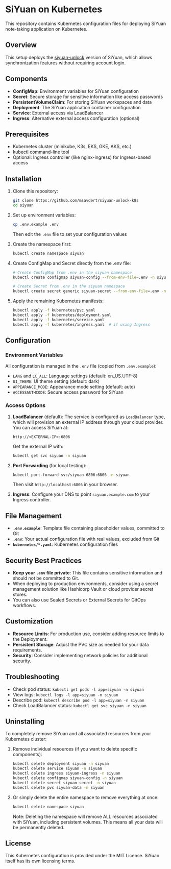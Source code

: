 # SiYuan on Kubernetes

This repository contains Kubernetes configuration files for deploying SiYuan note-taking application on Kubernetes.

## Overview

This setup deploys the [siyuan-unlock](https://github.com/appdev/siyuan-unlock) version of SiYuan, which allows synchronization features without requiring account login.

## Components

- **ConfigMap**: Environment variables for SiYuan configuration
- **Secret**: Secure storage for sensitive information like access passwords
- **PersistentVolumeClaim**: For storing SiYuan workspaces and data
- **Deployment**: The SiYuan application container configuration
- **Service**: External access via LoadBalancer
- **Ingress**: Alternative external access configuration (optional)

## Prerequisites

- Kubernetes cluster (minikube, K3s, EKS, GKE, AKS, etc.)
- kubectl command-line tool
- Optional: Ingress controller (like nginx-ingress) for Ingress-based access

## Installation

1. Clone this repository:
   ```bash
   git clone https://github.com/msavdert/siyuan-unlock-k8s
   cd siyuan
   ```

2. Set up environment variables:
   ```bash
   cp .env.example .env
   ```
   Then edit the `.env` file to set your configuration values

3. Create the namespace first:
   ```bash
   kubectl create namespace siyuan
   ```

4. Create ConfigMap and Secret directly from the .env file:
   ```bash
   # Create ConfigMap from .env in the siyuan namespace
   kubectl create configmap siyuan-config --from-env-file=.env -n siyuan

   # Create Secret from .env in the siyuan namespace
   kubectl create secret generic siyuan-secret --from-env-file=.env -n siyuan
   ```

5. Apply the remaining Kubernetes manifests:
   ```bash
   kubectl apply -f kubernetes/pvc.yaml
   kubectl apply -f kubernetes/deployment.yaml
   kubectl apply -f kubernetes/service.yaml
   kubectl apply -f kubernetes/ingress.yaml  # if using Ingress
   ```

## Configuration

### Environment Variables

All configuration is managed in the `.env` file (copied from `.env.example`):

- `LANG` and `LC_ALL`: Language settings (default: en_US.UTF-8)
- `UI_THEME`: UI theme setting (default: dark)
- `APPEARANCE_MODE`: Appearance mode setting (default: auto)
- `ACCESSAUTHCODE`: Secure access password for SiYuan

### Access Options

1. **LoadBalancer** (default):
   The service is configured as `LoadBalancer` type, which will provision an external IP address through your cloud provider. You can access SiYuan at:
   ```
   http://<EXTERNAL-IP>:6806
   ```
   
   Get the external IP with:
   ```bash
   kubectl get svc siyuan -n siyuan
   ```

2. **Port Forwarding** (for local testing):
   ```bash
   kubectl port-forward svc/siyuan 6806:6806 -n siyuan
   ```
   Then visit `http://localhost:6806` in your browser.

3. **Ingress**: Configure your DNS to point `siyuan.example.com` to your Ingress controller.

## File Management

- **`.env.example`**: Template file containing placeholder values, committed to Git
- **`.env`**: Your actual configuration file with real values, excluded from Git
- **`kubernetes/*.yaml`**: Kubernetes configuration files

## Security Best Practices

- **Keep your `.env` file private**: This file contains sensitive information and should not be committed to Git.
- When deploying to production environments, consider using a secret management solution like Hashicorp Vault or cloud provider secret stores.
- You can also use Sealed Secrets or External Secrets for GitOps workflows.

## Customization

- **Resource Limits**: For production use, consider adding resource limits to the Deployment.
- **Persistent Storage**: Adjust the PVC size as needed for your data requirements.
- **Security**: Consider implementing network policies for additional security.

## Troubleshooting

- Check pod status: `kubectl get pods -l app=siyuan -n siyuan`
- View logs: `kubectl logs -l app=siyuan -n siyuan`
- Describe pod: `kubectl describe pod -l app=siyuan -n siyuan`
- Check LoadBalancer status: `kubectl get svc siyuan -n siyuan`

## Uninstalling

To completely remove SiYuan and all associated resources from your Kubernetes cluster:

1. Remove individual resources (if you want to delete specific components):
   ```bash
   kubectl delete deployment siyuan -n siyuan
   kubectl delete service siyuan -n siyuan
   kubectl delete ingress siyuan-ingress -n siyuan
   kubectl delete configmap siyuan-config -n siyuan
   kubectl delete secret siyuan-secret -n siyuan
   kubectl delete pvc siyuan-data -n siyuan
   ```

2. Or simply delete the entire namespace to remove everything at once:
   ```bash
   kubectl delete namespace siyuan
   ```
   
   Note: Deleting the namespace will remove ALL resources associated with SiYuan, including persistent volumes. This means all your data will be permanently deleted.

## License

This Kubernetes configuration is provided under the MIT License. SiYuan itself has its own licensing terms.